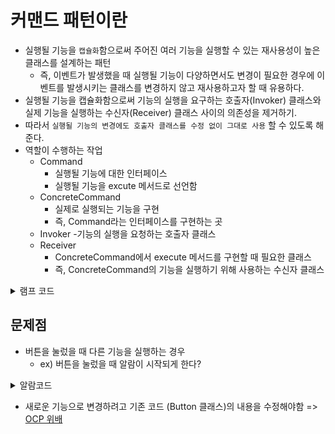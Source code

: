 # 커맨드 패턴이란
- 실행될 기능을 ```캡슐화```함으로써 주어진 여러 기능을 실행할 수 있는 재사용성이 높은 클래스를 설계하는 패턴
   - 즉, 이벤트가 발생했을 때 실행될 기능이 다양하면서도 변경이 필요한 경우에 이벤트를 발생시키는 클래스를 변경하지 않고 재사용하고자 할 때 유용하다.
- 실행될 기능을 캡슐화함으로써 기능의 실행을 요구하는 호출자(Invoker) 클래스와 실제 기능을 실행하는 수신자(Receiver) 클래스 사이의 의존성을 제거하기.
- 따라서 ```실행될 기능의 변경에도 호출자 클래스를 수정 없이 그대로 사용``` 할 수 있도록 해준다.
- 역할이 수행하는 작업
   - Command
      - 실행될 기능에 대한 인터페이스
      - 실행될 기능을 excute 메서드로 선언함
   - ConcreteCommand
      - 실제로 실행되는 기능을 구현
      - 즉, Command라는 인터페이스를 구현하는 곳
   - Invoker
      -기능의 실행을 요청하는 호출자 클래스
   - Receiver
      - ConcreteCommand에서 execute 메서드를 구현할 때 필요한 클래스
      - 즉, ConcreteCommand의 기능을 실행하기 위해 사용하는 수신자 클래스






<details>
<summary>램프 코드</summary>

```.cs
 class Program
    {
        static void Main(string[] args)
        {
            Lamp lamp = new Lamp();
            Button lampButton = new Button(lamp);
            lampButton.pressed();
        }
    }
    public class Lamp
    {
        public void turnOn()
        {
            Console.WriteLine("Lamp On");
        }
    }
    public class Button
    {
        private Lamp theLamp;
        public Button(Lamp theLamp)
        {
            this.theLamp = theLamp;
        }
        public void pressed()
        {
            theLamp.turnOn();
        }
    }
```   


</details>

## 문제점
- 버튼을 눌렀을 때 다른 기능을 실행하는 경우
   - ex) 버튼을 눌렀을 때 알람이 시작되게 한다?

<details>
<summary>알람코드</summary>
   
```.cs
 public class Alram
 {
     public void start()
     {
         Console.WriteLine("굿모닝~ 빰빰빠 빠빰빠빠ㅃ빠빰");
     }
 }
 ```
   
</details>

   - 새로운 기능으로 변경하려고 기존 코드 (Button 클래스)의 내용을 수정해야함 => [OCP 위배](#OCP)
